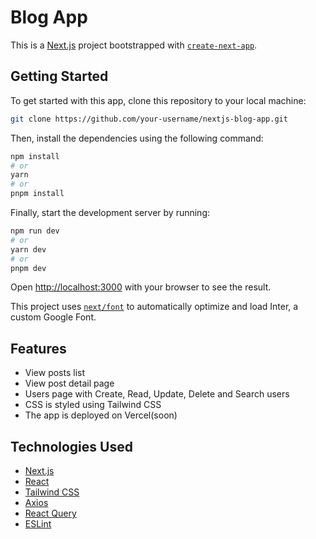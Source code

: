 # Blog App

This is a [Next.js](https://nextjs.org/) project bootstrapped with [`create-next-app`](https://github.com/vercel/next.js/tree/canary/packages/create-next-app).

## Getting Started

To get started with this app, clone this repository to your local machine:

```bash
git clone https://github.com/your-username/nextjs-blog-app.git
```

Then, install the dependencies using the following command:

```bash
npm install
# or
yarn
# or
pnpm install
```

Finally, start the development server by running:

```bash
npm run dev
# or
yarn dev
# or
pnpm dev
```

Open [http://localhost:3000](http://localhost:3000) with your browser to see the result.

This project uses [`next/font`](https://nextjs.org/docs/basic-features/font-optimization) to automatically optimize and load Inter, a custom Google Font.

## Features

- View posts list
- View post detail page
- Users page with Create, Read, Update, Delete and Search users
- CSS is styled using Tailwind CSS
- The app is deployed on Vercel(soon)

## Technologies Used

- [Next.js](https://nextjs.org/docs)
- [React](https://reactjs.org/docs/getting-started.html)
- [Tailwind CSS](https://tailwindcss.com/docs/installation)
- [Axios](https://axios-http.com/docs/intro)
- [React Query](https://tanstack.com/query/latest/docs/react/overview)
- [ESLint](https://eslint.org/docs/latest/use/getting-started)

